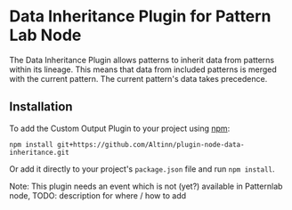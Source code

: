 # Data Inheritance Plugin for Pattern Lab Node

The Data Inheritance Plugin allows patterns to inherit data from patterns within its lineage. 
This means that data from included patterns is merged with the current pattern. The current pattern's data takes precedence.

## Installation

To add the Custom Output Plugin to your project using [npm](http://npmjs.com/):

    npm install git+https://github.com/Altinn/plugin-node-data-inheritance.git

Or add it directly to your project's `package.json` file and run `npm install`.

Note: This plugin needs an event which is not (yet?) available in Patternlab node, TODO: description for where / how to add
